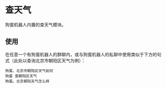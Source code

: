 # 查天气

狗蛋机器人内置的查天气模块。

## 使用

在任意一个有狗蛋机器人的群聊内，或与狗蛋机器人的私聊中使用类似于下方的句式（此处以查询北京市朝阳区天气为例）：

```text
狗蛋，北京市朝阳区天气如何
狗蛋 查朝阳区天气
狗蛋。北京朝阳天气怎么样
```
